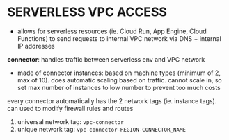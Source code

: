 # SERVERLESS VPC ACCESS

- allows for serverless resources (ie. Cloud Run, App Engine, Cloud Functions) to send requests to internal VPC network via DNS + internal IP addresses

**connector**: handles traffic between serverless env and VPC network 
- made of connector instances: based on machine types (minimum of 2, max of 10). does automatic scaling based on traffic. cannot scale in, so set max number of instances to low number to prevent too much costs 


every connector automatically has the 2 network tags (ie. instance tags). can used to modify firewall rules and routes
1) universal network tag:  `vpc-connector`
2) unique network tag: `vpc-connector-REGION-CONNECTOR_NAME`